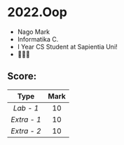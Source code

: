 # 2022.Oop

- Nago Mark 
- Informatika C.
- I Year CS Student at Sapientia Uni!
- 🧙🏿‍♂️

## Score:

|    Type     | Mark |
|:-----------:|:----:|
|  _Lab - 1_  |  10  |
| _Extra - 1_ |  10  |
| _Extra - 2_ |  10  |
